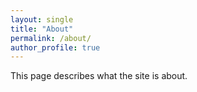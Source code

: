 ```yaml
---
layout: single
title: "About"
permalink: /about/
author_profile: true
---
```


This page describes what the site is about.